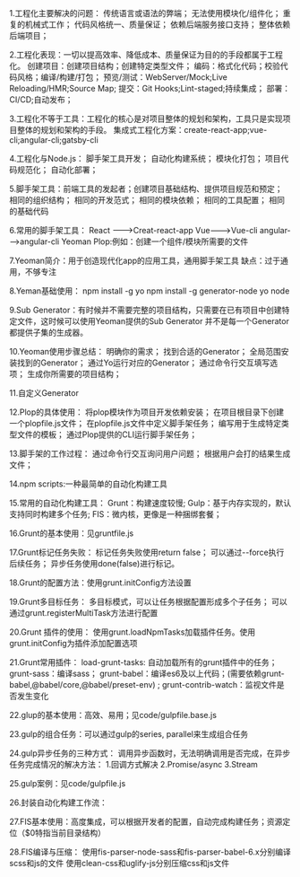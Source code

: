 1.工程化主要解决的问题：
    传统语言或语法的弊端；
    无法使用模块化/组件化；
    重复的机械式工作；
    代码风格统一、质量保证；
    依赖后端服务接口支持；
    整体依赖后端项目；

2.工程化表现：一切以提高效率、降低成本、质量保证为目的的手段都属于工程化。
    创建项目：创建项目结构；创建特定类型文件；
    编码：格式化代码；校验代码风格；编译/构建/打包；
    预览/测试：WebServer/Mock;Live Reloading/HMR;Source Map;
    提交：Git Hooks;Lint-staged;持续集成；
    部署：CI/CD;自动发布；

3.工程化不等于工具：工程化的核心是对项目整体的规划和架构，工具只是实现项目整体的规划和架构的手段。
    集成式工程化方案：create-react-app;vue-cli;angular-cli;gatsby-cli

4.工程化与Node.js：
    脚手架工具开发；
    自动化构建系统；
    模块化打包；
    项目代码规范化；
    自动化部署；

5.脚手架工具：前端工具的发起者；创建项目基础结构、提供项目规范和预定；
    相同的组织结构；
    相同的开发范式；
    相同的模块依赖；
    相同的工具配置；
    相同的基础代码

6.常用的脚手架工具：
    React --->Creat-react-app
    Vue--->Vue-cli
    angular--->angular-cli
    Yeoman
    Plop:例如：创建一个组件/模块所需要的文件

7.Yeoman简介：用于创造现代化app的应用工具，通用脚手架工具
    缺点：过于通用，不够专注

8.Yeman基础使用：
    npm install -g yo
    npm install -g generator-node
    yo node

9.Sub Generator：有时候并不需要完整的项目结构，只需要在已有项目中创建特定文件，这时候可以使用Yeoman提供的Sub Generator
    并不是每一个Generator都提供子集的生成器。

10.Yeoman使用步骤总结：
    明确你的需求；
    找到合适的Generator；
    全局范围安装找到的Generator；
    通过Yo运行对应的Generator；
    通过命令行交互填写选项；
    生成你所需要的项目结构；

11.自定义Generator

12.Plop的具体使用：
    将plop模块作为项目开发依赖安装；
    在项目根目录下创建一个plopfile.js文件；
    在plopfile.js文件中定义脚手架任务；
    编写用于生成特定类型文件的模板；
    通过Plop提供的CLI运行脚手架任务；

13.脚手架的工作过程：
    通过命令行交互询问用户问题；
    根据用户会打的结果生成文件；

14.npm scripts:一种最简单的自动化构建工具

15.常用的自动化构建工具：
    Grunt：构建速度较慢;
    Gulp：基于内存实现的，默认支持同时构建多个任务;
    FIS：微内核，更像是一种捆绑套餐；

16.Grunt的基本使用：见gruntfile.js

17.Grunt标记任务失败：
    标记任务失败使用return false；
    可以通过--force执行后续任务；
    异步任务使用done(false)进行标记。

18.Grunt的配置方法：使用grunt.initConfig方法设置

19.Grunt多目标任务：
    多目标模式，可以让任务根据配置形成多个子任务；
    可以通过grunt.registerMultiTask方法进行配置

20.Grunt 插件的使用：
    使用grunt.loadNpmTasks加载插件任务。使用grunt.initConfig为插件添加配置选项

21.Grunt常用插件：
    load-grunt-tasks: 自动加载所有的grunt插件中的任务；
    grunt-sass：编译sass；
    grunt-babel：编译es6及以上代码；(需要依赖grunt-babel,@babel/core,@babel/preset-env) ;
    grunt-contrib-watch：监视文件是否发生变化

22.glup的基本使用：高效、易用；见code/gulpfile.base.js

23.gulp的组合任务：可以通过gulp的series, parallel来生成组合任务

24.gulp异步任务的三种方式：
    调用异步函数时，无法明确调用是否完成，在异步任务完成情况的解决方法：
        1.回调方式解决
        2.Promise/async
        3.Stream

25.gulp案例：见code/gulpfile.js

26.封装自动化构建工作流：

27.FIS基本使用：高度集成，可以根据开发者的配置，自动完成构建任务；资源定位（$0特指当前目录结构）

28.FIS编译与压缩：
    使用fis-parser-node-sass和fis-parser-babel-6.x分别编译scss和js的文件
    使用clean-css和uglify-js分别压缩css和js文件
